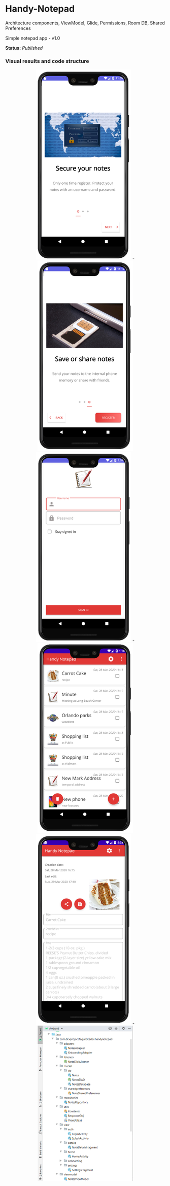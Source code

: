 # Handy-Notepad
Architecture components, ViewModel, Glide, Permissions, Room DB, Shared Preferences

Simple notepad app - v1.0

**Status:** *Published*

### Visual results and code structure
<p align="center">
<img src="images/onboarding01.png" width="300"> - <img src="images/onboarding02.png" width="300"> 
<img src="images/auth2.png" width="300"> - <img src="images/home2.png" width="300"> 
<img src="images/note2.png" width="300"> - <img src="images/structure.png" width="300">
</p>
